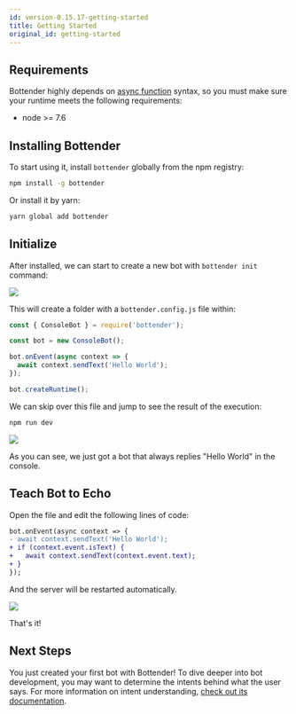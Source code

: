 ```yaml
---
id: version-0.15.17-getting-started
title: Getting Started
original_id: getting-started
---
```


## Requirements

Bottender highly depends on [async function](https://developer.mozilla.org/en-US/docs/Web/JavaScript/Reference/Statements/async_function) syntax, so you must make sure your runtime meets the following requirements:

- node >= 7.6

## Installing Bottender

To start using it, install `bottender` globally from the npm registry:

```sh
npm install -g bottender
```

Or install it by yarn:

```sh
yarn global add bottender
```

## Initialize

After installed, we can start to create a new bot with `bottender init` command:

![](https://user-images.githubusercontent.com/3382565/42831197-41b3f436-8a20-11e8-80a9-d2cd4895e0f5.png)

This will create a folder with a `bottender.config.js` file within:

```js
const { ConsoleBot } = require('bottender');

const bot = new ConsoleBot();

bot.onEvent(async context => {
  await context.sendText('Hello World');
});

bot.createRuntime();
```

We can skip over this file and jump to see the result of the execution:

```sh
npm run dev
```

![](https://user-images.githubusercontent.com/3382565/42831198-41e68f86-8a20-11e8-8b22-3378c37c4ed4.png)

As you can see, we just got a bot that always replies "Hello World" in the console.

## Teach Bot to Echo

Open the file and edit the following lines of code:

```diff
bot.onEvent(async context => {
- await context.sendText('Hello World');
+ if (context.event.isText) {
+   await context.sendText(context.event.text);
+ }
});
```

And the server will be restarted automatically.

![](https://user-images.githubusercontent.com/3382565/42831200-4215364c-8a20-11e8-9e19-cd0709bc1b13.png)

That's it!

## Next Steps

You just created your first bot with Bottender! To dive deeper into bot development, you may want to determine the intents behind what the user says. For more information on intent understanding, [check out its documentation](Guides-Intents.md).
